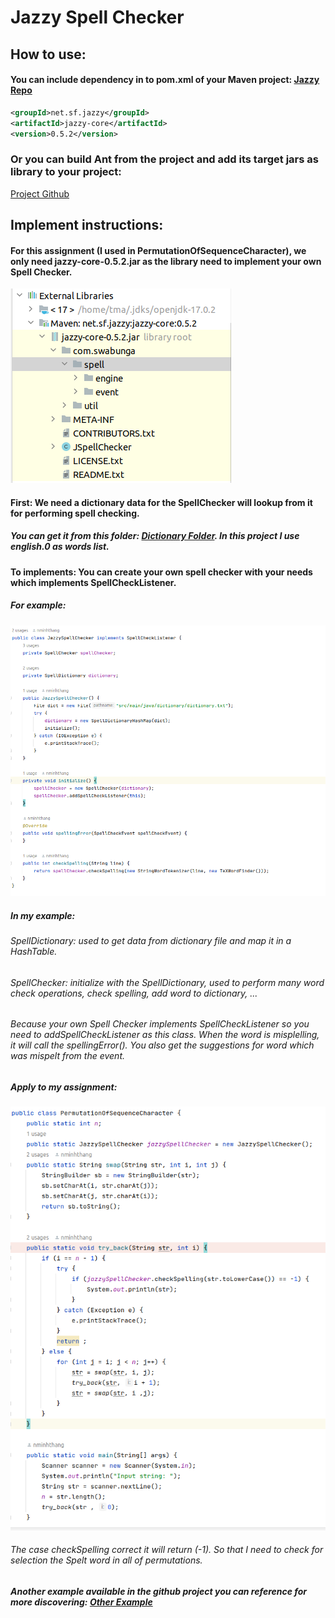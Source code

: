 # Jazzy Spell Checker 

## How to use:

#### You can include dependency in to pom.xml of your Maven project: [Jazzy Repo](https://mvnrepository.com/artifact/net.sf.jazzy/jazzy-core/0.5.2)

```xml
<groupId>net.sf.jazzy</groupId>
<artifactId>jazzy-core</artifactId>
<version>0.5.2</version>
```
### Or you can build Ant from the project and add its target jars as library to your project:
[Project Github](https://github.com/reckart/jazzy)


## Implement instructions:
  
  #### For this assignment (I used in PermutationOfSequenceCharacter), we only need jazzy-core-0.5.2.jar as the library need to implement your own Spell Checker.
  ![feature-image](https://raw.githubusercontent.com/thangnguyen17052018/PracticeAlgo/master/src/main/resources/images/Screenshot%20from%202022-05-05%2011-32-33.png)
  
  #### First: We need a dictionary data for the SpellChecker will lookup from it for performing spell checking.
  ##### You can get it from this folder: [Dictionary Folder](https://github.com/reckart/jazzy/tree/master/dict/). In this project I use _english.0_ as words list.
  
  #### To implements: You can create your own spell checker with your needs which implements SpellCheckListener.
  ##### For example:
  ![feature-image](https://raw.githubusercontent.com/thangnguyen17052018/PracticeAlgo/master/src/main/resources/images/Screenshot%20from%202022-05-05%2011-43-16.png)
  ##### In my example:
  ###### SpellDictionary: used to get data from dictionary file and map it in a HashTable.
  ###### SpellChecker: initialize with the SpellDictionary, used to perform many word check operations, check spelling, add word to dictionary, ...
  ###### Because your own Spell Checker implements SpellCheckListener so you need to addSpellCheckListener as this class. When the word is misplelling, it will call the spellingError(). You also get the suggestions for word which was mispelt from the event.
  
  ##### Apply to my assignment:
  ![feature-image](https://raw.githubusercontent.com/thangnguyen17052018/PracticeAlgo/master/src/main/resources/images/Screenshot%20from%202022-05-05%2011-57-40.png)
  
  ###### The case checkSpelling correct it will return (-1). So that I need to check for selection the Spelt word in all of permutations.
  
  ##### Another example available in the github project you can reference for more discovering:  [Other Example](https://github.com/reckart/jazzy/blob/master/src/com/swabunga/spell/examples/SpellCheckExample2.java)
